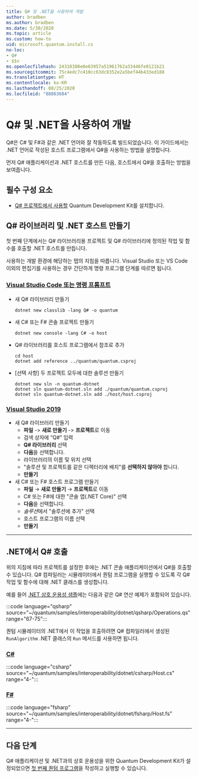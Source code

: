 ```yaml
---
title: Q# 및 .NET을 사용하여 개발
author: bradben
ms.author: bradben
ms.date: 5/30/2020
ms.topic: article
ms.custom: how-to
uid: microsoft.quantum.install.cs
no-loc:
- Q#
- $$v
ms.openlocfilehash: 24318380e0e63957a51961762a33446fe0121b21
ms.sourcegitcommit: 75c4edc7c410cc63dc8352e2a5bef44b433ed188
ms.translationtype: HT
ms.contentlocale: ko-KR
ms.lasthandoff: 08/25/2020
ms.locfileid: "88863684"
---
```

# <a name="develop-with-no-locq-and-net"></a>Q# 및 .NET을 사용하여 개발

Q#은 C# 및 F#과 같은 .NET 언어와 잘 작동하도록 빌드되었습니다.
이 가이드에서는 .NET 언어로 작성된 호스트 프로그램에서 Q#을 사용하는 방법을 설명합니다.

먼저 Q# 애플리케이션과 .NET 호스트를 만든 다음, 호스트에서 Q#을 호출하는 방법을 보여줍니다.

## <a name="prerequisites"></a>필수 구성 요소

- [Q# 프로젝트에서 사용할](xref:microsoft.quantum.install.standalone) Quantum Development Kit를 설치합니다.

## <a name="creating-a-no-locq-library-and-a-net-host"></a>Q# 라이브러리 및 .NET 호스트 만들기

첫 번째 단계에서는 Q# 라이브러리용 프로젝트 및 Q# 라이브러리에 정의된 작업 및 함수를 호출할 .NET 호스트를 만듭니다.

사용하는 개발 환경에 해당하는 탭의 지침을 따릅니다.
Visual Studio 또는 VS Code 이외의 편집기를 사용하는 경우 간단하게 명령 프로그램 단계를 따르면 됩니다.

### <a name="visual-studio-code-or-command-prompt"></a>[Visual Studio Code 또는 명령 프롬프트](#tab/tabid-cmdline)

- 새 Q# 라이브러리 만들기

  ```dotnetcli
  dotnet new classlib -lang Q# -o quantum
  ```

- 새 C# 또는 F# 콘솔 프로젝트 만들기

  ```dotnetcli
  dotnet new console -lang C# -o host  
  ```

- Q# 라이브러리를 호스트 프로그램에서 참조로 추가

  ```dotnetcli
  cd host
  dotnet add reference ../quantum/quantum.csproj
  ```

- [선택 사항] 두 프로젝트 모두에 대한 솔루션 만들기

  ```dotnetcli
  dotnet new sln -n quantum-dotnet
  dotnet sln quantum-dotnet.sln add ./quantum/quantum.csproj
  dotnet sln quantum-dotnet.sln add ./host/host.csproj
  ```

### <a name="visual-studio-2019"></a>[Visual Studio 2019](#tab/tabid-vs2019)

- 새 Q# 라이브러리 만들기
  - **파일** -> **새로 만들기** -> **프로젝트**로 이동
  - 검색 상자에 “Q#” 입력
  - **Q# 라이브러리** 선택
  - **다음**을 선택합니다.
  - 라이브러리의 이름 및 위치 선택
  - "솔루션 및 프로젝트를 같은 디렉터리에 배치"를 **선택하지 않아야** 합니다.
  - **만들기**
- 새 C# 또는 F# 호스트 프로그램 만들기
  - **파일** → **새로 만들기** → **프로젝트**로 이동
  - C# 또는 F#에 대한 "콘솔 앱(.NET Core)" 선택
  - **다음**을 선택합니다.
  - *솔루션*에서 "솔루션에 추가" 선택
  - 호스트 프로그램의 이름 선택
  - **만들기**

***

## <a name="calling-into-no-locq-from-net"></a>.NET에서 Q# 호출

위의 지침에 따라 프로젝트를 설정한 후에는 .NET 콘솔 애플리케이션에서 Q#을 호출할 수 있습니다.
Q# 컴파일러는 시뮬레이터에서 퀀텀 프로그램을 실행할 수 있도록 각 Q# 작업 및 함수에 대해 .NET 클래스를 생성합니다.

예를 들어 [.NET 상호 운용성 샘플](https://github.com/microsoft/Quantum/tree/master/samples/interoperability/dotnet)에는 다음과 같은 Q# 연산 예제가 포함되어 있습니다.

:::code language="qsharp" source="~/quantum/samples/interoperability/dotnet/qsharp/Operations.qs" range="67-75":::

퀀텀 시뮬레이터의 .NET에서 이 작업을 호출하려면 Q# 컴파일러에서 생성된 `RunAlgorithm` .NET 클래스의 `Run` 메서드를 사용하면 됩니다.

### <a name="c"></a>[C#](#tab/tabid-csharp)

:::code language="csharp" source="~/quantum/samples/interoperability/dotnet/csharp/Host.cs" range="4-":::

### <a name="f"></a>[F#](#tab/tabid-fsharp)

:::code language="fsharp" source="~/quantum/samples/interoperability/dotnet/fsharp/Host.fs" range="4-":::

***
    
## <a name="next-steps"></a>다음 단계

Q# 애플리케이션 및 .NET과의 상호 운용성을 위한 Quantum Development Kit가 설정되었으면 [첫 번째 퀀텀 프로그램](xref:microsoft.quantum.quickstarts.qrng)을 작성하고 실행할 수 있습니다.
